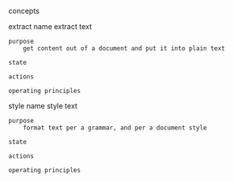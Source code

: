 concepts

extract
    name
        extract text

    purpose
        get content out of a document and put it into plain text

    state

    actions

    operating principles

style
    name
        style text

    purpose
        format text per a grammar, and per a document style

    state

    actions

    operating principles
